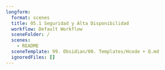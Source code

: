 ```yaml
---
longform:
  format: scenes
  title: 05.1 Seguridad y Alta Disponibilidad
  workflow: Default Workflow
  sceneFolder: /
  scenes:
    - README
  sceneTemplate: 99. Obsidian/00. Templates/Hcode + Q.md
  ignoredFiles: []
---
```

